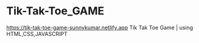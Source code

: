 # Tik-Tak-Toe_GAME
https://tik-tak-toe-game-sunnykumar.netlify.app
 Tik Tak Toe Game | using HTML,CSS,JAVASCRIPT
